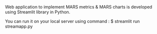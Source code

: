 Web application to implement MARS metrics & MARS charts is developed using Streamlit library in Python. 

You can run it on your local server using command : $ streamlit run streamapp.py

